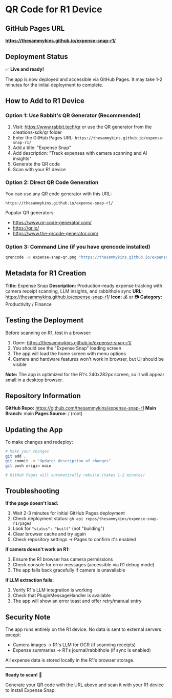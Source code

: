 # QR Code for R1 Device

## GitHub Pages URL
**https://thesammykins.github.io/expense-snap-r1/**

## Deployment Status
✅ **Live and ready!**

The app is now deployed and accessible via GitHub Pages. It may take 1-2 minutes for the initial deployment to complete.

## How to Add to R1 Device

### Option 1: Use Rabbit's QR Generator (Recommended)
1. Visit: https://www.rabbit.tech/qr or use the QR generator from the creations-sdk/qr folder
2. Enter the GitHub Pages URL: `https://thesammykins.github.io/expense-snap-r1/`
3. Add a title: "Expense Snap"
4. Add description: "Track expenses with camera scanning and AI insights"
5. Generate the QR code
6. Scan with your R1 device

### Option 2: Direct QR Code Generation
You can use any QR code generator with this URL:
```
https://thesammykins.github.io/expense-snap-r1/
```

Popular QR generators:
- https://www.qr-code-generator.com/
- https://qr.io/
- https://www.the-qrcode-generator.com/

### Option 3: Command Line (if you have qrencode installed)
```bash
qrencode -o expense-snap-qr.png "https://thesammykins.github.io/expense-snap-r1/"
```

## Metadata for R1 Creation

**Title:** Expense Snap
**Description:** Production-ready expense tracking with camera receipt scanning, LLM insights, and rabbithole sync
**URL:** https://thesammykins.github.io/expense-snap-r1/
**Icon:** 💰 or 📷
**Category:** Productivity / Finance

## Testing the Deployment

Before scanning on R1, test in a browser:
1. Open: https://thesammykins.github.io/expense-snap-r1/
2. You should see the "Expense Snap" loading screen
3. The app will load the home screen with menu options
4. Camera and hardware features won't work in browser, but UI should be visible

**Note:** The app is optimized for the R1's 240x282px screen, so it will appear small in a desktop browser.

## Repository Information

**GitHub Repo:** https://github.com/thesammykins/expense-snap-r1
**Main Branch:** main
**Pages Source:** / (root)

## Updating the App

To make changes and redeploy:
```bash
# Make your changes
git add .
git commit -m "Update: description of changes"
git push origin main

# GitHub Pages will automatically rebuild (takes 1-2 minutes)
```

## Troubleshooting

**If the page doesn't load:**
1. Wait 2-3 minutes for initial GitHub Pages deployment
2. Check deployment status: `gh api repos/thesammykins/expense-snap-r1/pages`
3. Look for `"status": "built"` (not "building")
4. Clear browser cache and try again
5. Check repository settings → Pages to confirm it's enabled

**If camera doesn't work on R1:**
1. Ensure the R1 browser has camera permissions
2. Check console for error messages (accessible via R1 debug mode)
3. The app falls back gracefully if camera is unavailable

**If LLM extraction fails:**
1. Verify R1's LLM integration is working
2. Check that PluginMessageHandler is available
3. The app will show an error toast and offer retry/manual entry

## Security Note

The app runs entirely on the R1 device. No data is sent to external servers except:
- Camera images → R1's LLM for OCR (if scanning receipts)
- Expense summaries → R1's journal/rabbithole (if sync is enabled)

All expense data is stored locally in the R1's browser storage.

---

**Ready to scan!** 🎉

Generate your QR code with the URL above and scan it with your R1 device to install Expense Snap.
